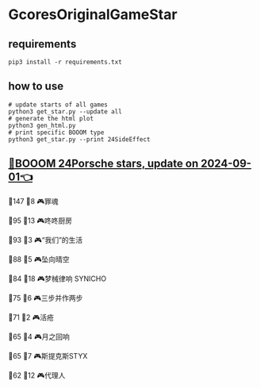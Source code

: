 # GcoresOriginalGameStar

## requirements
```
pip3 install -r requirements.txt
```

## how to use
```
# update starts of all games
python3 get_star.py --update all
# generate the html plot
python3 gen_html.py
# print specific BOOOM type
python3 get_star.py --print 24SideEffect
```

## [🔗BOOOM 24Porsche stars, update on 2024-09-01👈](https://raw.githack.com/sichaozhang1112/GcoresOriginalGameStar/main/html/24Porsche.html) 
🌟147 👥8   🎮罪魂                 

🌟95  👥13  🎮咚咚厨房               

🌟93  👥3   🎮“我们”的生活            

🌟88  👥5   🎮坠向晴空               

🌟84  👥18  🎮梦械律响 SYNICHO       

🌟75  👥6   🎮三步并作两步             

🌟71  👥2   🎮活疮                 

🌟65  👥4   🎮月之回响               

🌟65  👥7   🎮斯提克斯STYX           

🌟62  👥12  🎮代理人                

